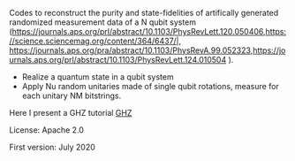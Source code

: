 Codes to reconstruct the purity and state-fidelities of artifically generated randomized measurement data of a N qubit system (https://journals.aps.org/prl/abstract/10.1103/PhysRevLett.120.050406,https://science.sciencemag.org/content/364/6437/|, https://journals.aps.org/pra/abstract/10.1103/PhysRevA.99.052323,https://journals.aps.org/prl/abstract/10.1103/PhysRevLett.124.010504 ).

- Realize a quantum state in a qubit system
- Apply Nu random unitaries made of single qubit rotations, measure for each unitary NM bitstrings.

Here I present a GHZ tutorial [GHZ](GHZ.md)

License: Apache 2.0

First version: July 2020
